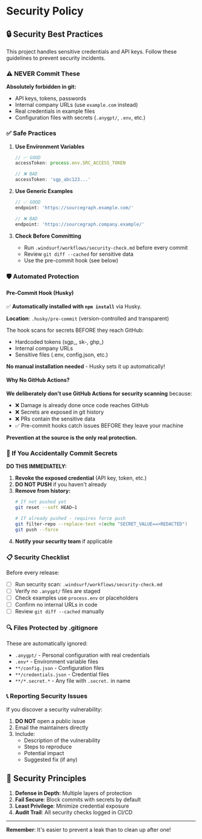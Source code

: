 # Security Policy

## 🔒 Security Best Practices

This project handles sensitive credentials and API keys. Follow these guidelines to prevent security incidents.

### ⚠️ NEVER Commit These

**Absolutely forbidden in git:**
- API keys, tokens, passwords
- Internal company URLs (use `example.com` instead)
- Real credentials in example files
- Configuration files with secrets (`.anygpt/`, `.env`, etc.)

### ✅ Safe Practices

1. **Use Environment Variables**
   ```typescript
   // ✅ GOOD
   accessToken: process.env.SRC_ACCESS_TOKEN
   
   // ❌ BAD
   accessToken: 'sgp_abc123...'
   ```

2. **Use Generic Examples**
   ```typescript
   // ✅ GOOD
   endpoint: 'https://sourcegraph.example.com/'
   
   // ❌ BAD
   endpoint: 'https://sourcegraph.company.example/'
   ```

3. **Check Before Committing**
   - Run `.windsurf/workflows/security-check.md` before every commit
   - Review `git diff --cached` for sensitive data
   - Use the pre-commit hook (see below)

### 🛡️ Automated Protection

#### Pre-Commit Hook (Husky)

✅ **Automatically installed with `npm install`** via Husky.

**Location**: `.husky/pre-commit` (version-controlled and transparent)

The hook scans for secrets BEFORE they reach GitHub:
- Hardcoded tokens (sgp_, sk-, ghp_)
- Internal company URLs
- Sensitive files (.env, config.json, etc.)

**No manual installation needed** - Husky sets it up automatically!

#### Why No GitHub Actions?

**We deliberately don't use GitHub Actions for security scanning** because:
- ❌ Damage is already done once code reaches GitHub
- ❌ Secrets are exposed in git history
- ❌ PRs contain the sensitive data
- ✅ Pre-commit hooks catch issues BEFORE they leave your machine

**Prevention at the source is the only real protection.**

### 🚨 If You Accidentally Commit Secrets

**DO THIS IMMEDIATELY:**

1. **Revoke the exposed credential** (API key, token, etc.)
2. **DO NOT PUSH** if you haven't already
3. **Remove from history:**
   ```bash
   # If not pushed yet
   git reset --soft HEAD~1
   
   # If already pushed - requires force push
   git filter-repo --replace-text <(echo "SECRET_VALUE==>REDACTED")
   git push --force
   ```
4. **Notify your security team** if applicable

### 📋 Security Checklist

Before every release:

- [ ] Run security scan: `.windsurf/workflows/security-check.md`
- [ ] Verify no `.anygpt/` files are staged
- [ ] Check examples use `process.env` or placeholders
- [ ] Confirm no internal URLs in code
- [ ] Review `git diff --cached` manually

### 🔍 Files Protected by .gitignore

These are automatically ignored:
- `.anygpt/` - Personal configuration with real credentials
- `.env*` - Environment variable files
- `**/config.json` - Configuration files
- `**/credentials.json` - Credential files
- `**/*.secret.*` - Any file with `.secret.` in name

### 📞 Reporting Security Issues

If you discover a security vulnerability:

1. **DO NOT** open a public issue
2. Email the maintainers directly
3. Include:
   - Description of the vulnerability
   - Steps to reproduce
   - Potential impact
   - Suggested fix (if any)

## 🎯 Security Principles

1. **Defense in Depth**: Multiple layers of protection
2. **Fail Secure**: Block commits with secrets by default
3. **Least Privilege**: Minimize credential exposure
4. **Audit Trail**: All security checks logged in CI/CD

---

**Remember**: It's easier to prevent a leak than to clean up after one!
